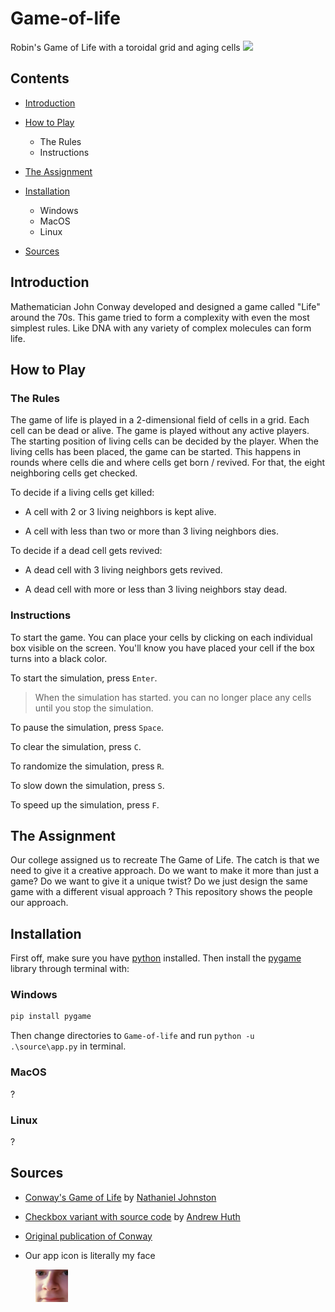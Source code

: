 # Game-of-life
Robin's Game of Life with a toroidal grid and aging cells
<img src="source/assets/toroidal.gif">

## Contents

* [Introduction](#introduction)
* [How to Play](#how-to-play)

    - The Rules
    - Instructions
* [The Assignment](#the-assignment)
* [Installation](#installation)
    
    - Windows
    - MacOS
    - Linux

* [Sources](#sources)

## Introduction

Mathematician John Conway developed and designed a game called "Life" around the 70s. This game tried to form a complexity with even the most simplest rules. Like DNA with any variety of complex molecules can form life.

## How to Play

### The Rules

The game of life is played in a 2-dimensional field of cells in a grid. Each cell can be dead or alive. 
The game is played without any active players. The starting position of living cells can be decided by the player. When the living cells has been placed, the game can be started. This happens in rounds where cells die and where cells get born / revived. For that, the eight neighboring cells get checked. 

To decide if a living cells get killed:

* A cell with 2 or 3 living neighbors is kept alive.

* A cell with less than two or more than 3 living neighbors dies.

To decide if a dead cell gets revived:

* A dead cell with 3 living neighbors gets revived.

* A dead cell with more or less than 3 living neighbors stay dead.

### Instructions

To start the game. You can place your cells by clicking on each individual box visible on the screen. You'll know you have placed your cell if the box turns into a black color.

To start the simulation, press `Enter`.
> When the simulation has started. you can no longer place any cells until you stop the simulation.

To pause the simulation, press `Space`.

To clear the simulation, press `C`.

To randomize the simulation, press `R`.

To slow down the simulation, press `S`.

To speed up the simulation, press `F`.

## The Assignment

Our college assigned us to recreate The Game of Life. The catch is that we need to give it a creative approach. Do we want to make it more than just a game? Do we want to give it a unique twist? Do we just design the same game with a different visual approach ? This repository shows the people our approach.

## Installation

First off, make sure you have [python](#) installed. Then install the [pygame](#) library through terminal with:

### Windows

 ```powershell
 pip install pygame
 ```
Then change directories to `Game-of-life` and run `python -u .\source\app.py` in terminal. 

 ### MacOS

 ?

 ### Linux

 ?

## Sources

- [Conway's Game of Life](https://conwaylife.com/) by [Nathaniel Johnston](http://njohnston.ca/)

- [Checkbox variant with source code](https://huth.me/checkbox-life/) by [Andrew Huth](https://github.com/ahuth)

- [Original publication of Conway](web.stanford.edu)

- Our app icon is literally my face 

<img style="margin-left: 40px" width="52" src='source/assets/app_icon.png'>